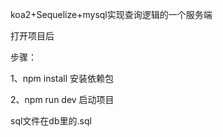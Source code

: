 koa2+Sequelize+mysql实现查询逻辑的一个服务端

打开项目后 

步骤：

1、npm install  安装依赖包

2、npm run dev 启动项目

sql文件在db里的.sql

